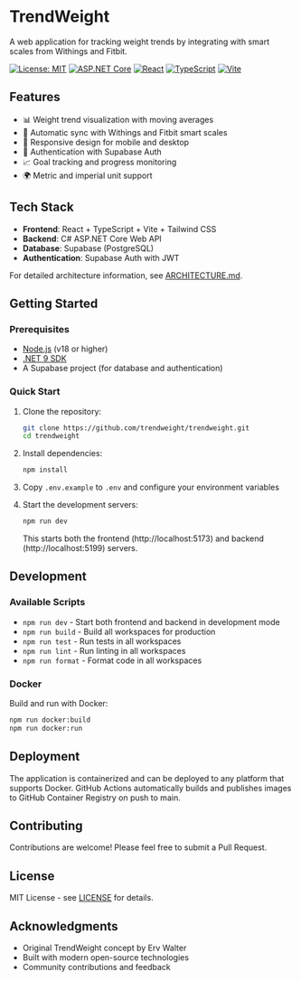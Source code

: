 # TrendWeight

A web application for tracking weight trends by integrating with smart scales from Withings and Fitbit.

[![License: MIT](https://img.shields.io/badge/License-MIT-yellow.svg)](https://opensource.org/licenses/MIT)
[![ASP.NET Core](https://img.shields.io/badge/ASP.NET%20Core-9.0-blue.svg)](https://dotnet.microsoft.com/)
[![React](https://img.shields.io/badge/React-19.1-blue.svg)](https://react.dev/)
[![TypeScript](https://img.shields.io/badge/TypeScript-5.8-blue.svg)](https://www.typescriptlang.org/)
[![Vite](https://img.shields.io/badge/Vite-6.3-purple.svg)](https://vitejs.dev/)

## Features

- 📊 Weight trend visualization with moving averages
- 🔄 Automatic sync with Withings and Fitbit smart scales
- 📱 Responsive design for mobile and desktop
- 🔐 Authentication with Supabase Auth
- 📈 Goal tracking and progress monitoring
- 🌍 Metric and imperial unit support

## Tech Stack

- **Frontend**: React + TypeScript + Vite + Tailwind CSS
- **Backend**: C# ASP.NET Core Web API
- **Database**: Supabase (PostgreSQL)
- **Authentication**: Supabase Auth with JWT

For detailed architecture information, see [ARCHITECTURE.md](ARCHITECTURE.md).

## Getting Started

### Prerequisites

- [Node.js](https://nodejs.org/) (v18 or higher)
- [.NET 9 SDK](https://dotnet.microsoft.com/download/dotnet/9.0)
- A Supabase project (for database and authentication)

### Quick Start

1. Clone the repository:
   ```bash
   git clone https://github.com/trendweight/trendweight.git
   cd trendweight
   ```

2. Install dependencies:
   ```bash
   npm install
   ```

3. Copy `.env.example` to `.env` and configure your environment variables

4. Start the development servers:
   ```bash
   npm run dev
   ```

   This starts both the frontend (http://localhost:5173) and backend (http://localhost:5199) servers.

## Development

### Available Scripts

- `npm run dev` - Start both frontend and backend in development mode
- `npm run build` - Build all workspaces for production
- `npm run test` - Run tests in all workspaces
- `npm run lint` - Run linting in all workspaces
- `npm run format` - Format code in all workspaces

### Docker

Build and run with Docker:
```bash
npm run docker:build
npm run docker:run
```

## Deployment

The application is containerized and can be deployed to any platform that supports Docker. GitHub Actions automatically builds and publishes images to GitHub Container Registry on push to main.

## Contributing

Contributions are welcome! Please feel free to submit a Pull Request.

## License

MIT License - see [LICENSE](LICENSE) for details.

## Acknowledgments

- Original TrendWeight concept by Erv Walter
- Built with modern open-source technologies
- Community contributions and feedback